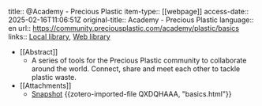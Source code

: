 title:: @Academy - Precious Plastic
item-type:: [[webpage]]
access-date:: 2025-02-16T11:06:51Z
original-title:: Academy - Precious Plastic
language:: en
url:: https://community.preciousplastic.com/academy/plastic/basics
links:: [Local library](zotero://select/library/items/C5ADNM2E), [Web library](https://www.zotero.org/users/15862703/items/C5ADNM2E)

- [[Abstract]]
	- A series of tools for the Precious Plastic community to collaborate around the world. Connect, share and meet each other to tackle plastic waste.
- [[Attachments]]
	- [Snapshot](https://community.preciousplastic.com/academy/plastic/basics) {{zotero-imported-file QXDQHAAA, "basics.html"}}